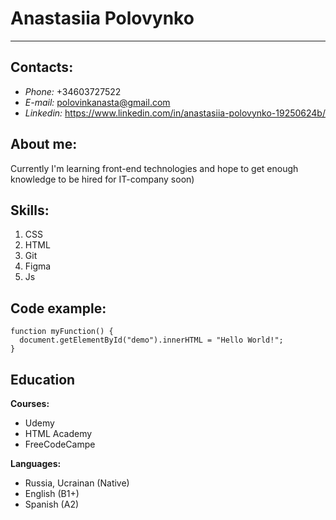 # **Anastasiia Polovynko**
---
## **Contacts:**

* *Phone:* +34603727522
* *E-mail:* polovinkanasta@gmail.com
* *Linkedin:* https://www.linkedin.com/in/anastasiia-polovynko-19250624b/

## **About me:**

Currently I'm learning front-end technologies and hope to get enough knowledge to be hired for IT-company soon)

## **Skills:**

1. CSS
2. HTML
3. Git
4. Figma
5. Js

## **Code example:**

```
function myFunction() {
  document.getElementById("demo").innerHTML = "Hello World!";
}
```

## **Education**

**Courses:**
 * Udemy
 * HTML Academy
 * FreeCodeCampe

 **Languages:**
 * Russia, Ucrainan (Native)
 * English (B1+)
 * Spanish (A2)